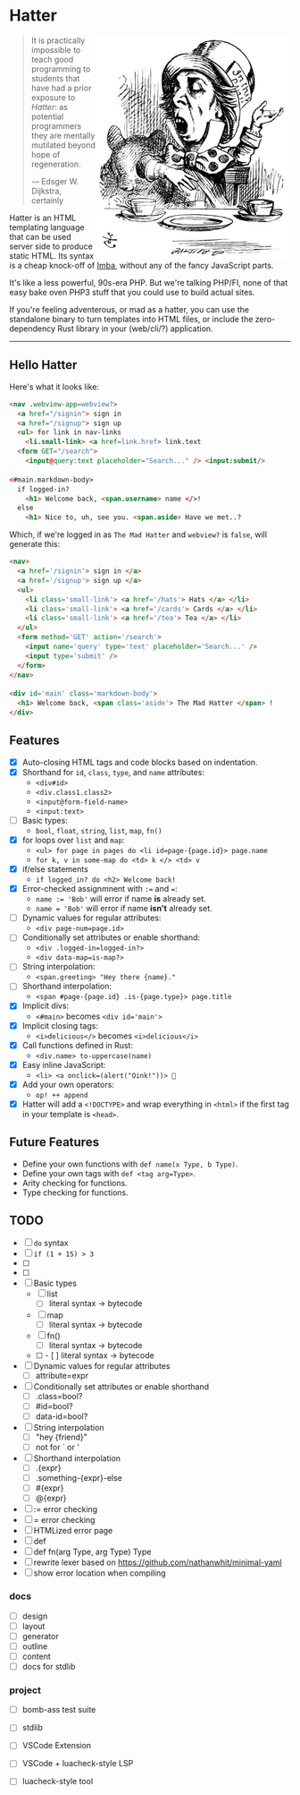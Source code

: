 # Hatter

<img src="./img/rhetoric.jpg" align="right" width="350" alt="The Mad Hatter discussing Hatter" />

> It is practically impossible to teach good programming to students
> that have had a prior exposure to _Hatter_: as potential programmers
> they are mentally mutilated beyond hope of regeneration.
>
> -– Edsger W. Dijkstra, certainly

Hatter is an HTML templating language that can be used server side to
produce static HTML. Its syntax is a cheap knock-off of
[Imba](https://imba.io), without any of the fancy JavaScript parts.

It's like a less powerful, 90s-era PHP. But we're talking PHP/FI, none
of that easy bake oven PHP3 stuff that you could use to build actual
sites.

If you're feeling adventerous, or mad as a hatter, you can use the
standalone binary to turn templates into HTML files, or include the
zero-dependency Rust library in your (web/cli/?) application.

---

## Hello Hatter

Here's what it looks like:

```html
<nav .webview-app=webview?>
  <a href="/signin"> sign in
  <a href="/signup"> sign up
  <ul> for link in nav-links
    <li.small-link> <a href=link.href> link.text
  <form GET="/search">
    <input@query:text placeholder="Search..." /> <input:submit/>

<#main.markdown-body>
  if logged-in?
    <h1> Welcome back, <span.username> name </>!
  else
    <h1> Nice to, uh, see you. <span.aside> Have we met..?
```

Which, if we're logged in as `The Mad Hatter` and `webview?` is
`false`, will generate this:

```html
<nav>
  <a href='/signin'> sign in </a>
  <a href='/signup'> sign up </a>
  <ul>
    <li class='small-link'> <a href='/hats'> Hats </a> </li>
    <li class='small-link'> <a href='/cards'> Cards </a> </li>
    <li class='small-link'> <a href='/tea'> Tea </a> </li>
  </ul>
  <form method='GET' action='/search'>
    <input name='query' type='text' placeholder='Search...' />
    <input type='submit' />
  </form>
</nav>

<div id='main' class='markdown-body'>
  <h1> Welcome back, <span class='aside'> The Mad Hatter </span> !
</div>
```

## Features

- [x] Auto-closing HTML tags and code blocks based on indentation.
- [x] Shorthand for `id`, `class`, `type`, and `name` attributes:
  - `<div#id>`
  - `<div.class1.class2>`
  - `<input@form-field-name>`
  - `<input:text>`
- [ ] Basic types:
  - `bool`, `float`, `string`, `list`, `map`, `fn()`
- [x] for loops over `list` and `map`:
  - `<ul> for page in pages do <li id=page-{page.id}> page.name`
  - `for k, v in some-map do <td> k </> <td> v`
- [x] if/else statements
  - `if logged_in? do <h2> Welcome back!`
- [x] Error-checked assignmnent with `:=` and `=`:
  - `name := 'Bob'`  will error if name **is** already set.
  - `name = 'Bob'`  will error if name **isn't** already set.
- [ ] Dynamic values for regular attributes:
  - `<div page-num=page.id>`
- [ ] Conditionally set attributes or enable shorthand:
  - `<div .logged-in=logged-in?>`
  - `<div data-map=is-map?>`
- [ ] String interpolation:
  - `<span.greeting> "Hey there {name}."`
- [ ] Shorthand interpolation:
  - `<span #page-{page.id} .is-{page.type}> page.title`
- [x] Implicit divs:
  - `<#main>` becomes `<div id='main'>`
- [x] Implicit closing tags:
  - `<i>delicious</>` becomes `<i>delicious</i>`
- [x] Call functions defined in Rust:
  - `<div.name> to-uppercase(name)`
- [x] Easy inline JavaScript:
  - `<li> <a onclick=(alert("Oink!"))> 🐷`
- [x] Add your own operators:
  - `op! ++ append`
- [x] Hatter will add a `<!DOCTYPE>` and wrap everything in `<html>` if
  the first tag in your template is `<head>`.

## Future Features

- Define your own functions with `def name(x Type, b Type)`.
- Define your own tags with `def <tag arg=Type>`.
- Arity checking for functions.
- Type checking for functions.

## TODO

- [ ] `do` syntax
- [ ] `if (1 + 15) > 3`
- [ ] <!DOCTYPE html>
- [ ] <!-- html comments -->
- [ ] Basic types
  - [ ] list
    - [ ] literal syntax -> bytecode
  - [ ] map
    - [ ] literal syntax -> bytecode
  - [ ] fn()
    - [ ] literal syntax -> bytecode
  - [ ] <tag>
    - [ ] literal syntax -> bytecode
- [ ] Dynamic values for regular attributes
  - [ ] attribute=expr
- [ ] Conditionally set attributes or enable shorthand
  - [ ] .class=bool?
  - [ ] #id=bool?
  - [ ] data-id=bool?
- [ ] String interpolation
  - [ ] "hey {friend}"
  - [ ] not for ` or '
- [ ] Shorthand interpolation
  - [ ] .{expr}
  - [ ] .something-{expr}-else
  - [ ] #{expr}
  - [ ] @{expr}
- [ ] := error checking
- [ ] = error checking
- [ ] HTMLized error page
- [ ] def <tag attr=Type>
- [ ] def fn(arg Type, arg Type) Type
- [ ] rewrite lexer based on https://github.com/nathanwhit/minimal-yaml
- [ ] show error location when compiling

### docs

- [ ] design
- [ ] layout
- [ ] generator
- [ ] outline
- [ ] content
- [ ] docs for stdlib

### project

- [ ] bomb-ass test suite
- [ ] stdlib
- [ ] VSCode Extension
- [ ] VSCode + luacheck-style LSP
- [ ] luacheck-style tool

